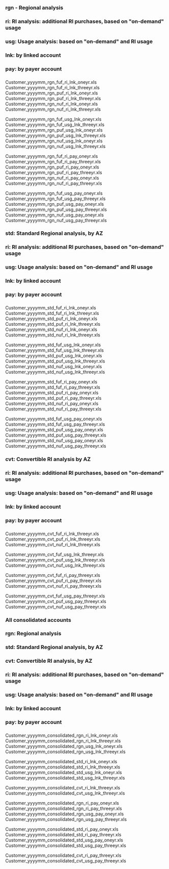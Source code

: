 
###
### rgn - Regional analysis
###    ri: RI analysis: additional RI purchases, based on "on-demand" usage
###   usg: Usage analysis: based on "on-demand" and RI usage
###   lnk: by linked account
###   pay: by payer account
###
Customer_yyyymm_rgn_fuf_ri_lnk_oneyr.xls
Customer_yyyymm_rgn_fuf_ri_lnk_threeyr.xls
Customer_yyyymm_rgn_puf_ri_lnk_oneyr.xls
Customer_yyyymm_rgn_puf_ri_lnk_threeyr.xls
Customer_yyyymm_rgn_nuf_ri_lnk_oneyr.xls
Customer_yyyymm_rgn_nuf_ri_lnk_threeyr.xls

Customer_yyyymm_rgn_fuf_usg_lnk_oneyr.xls
Customer_yyyymm_rgn_fuf_usg_lnk_threeyr.xls
Customer_yyyymm_rgn_puf_usg_lnk_oneyr.xls
Customer_yyyymm_rgn_puf_usg_lnk_threeyr.xls
Customer_yyyymm_rgn_nuf_usg_lnk_oneyr.xls
Customer_yyyymm_rgn_nuf_usg_lnk_threeyr.xls

Customer_yyyymm_rgn_fuf_ri_pay_oneyr.xls
Customer_yyyymm_rgn_fuf_ri_pay_threeyr.xls
Customer_yyyymm_rgn_puf_ri_pay_oneyr.xls
Customer_yyyymm_rgn_puf_ri_pay_threeyr.xls
Customer_yyyymm_rgn_nuf_ri_pay_oneyr.xls
Customer_yyyymm_rgn_nuf_ri_pay_threeyr.xls

Customer_yyyymm_rgn_fuf_usg_pay_oneyr.xls
Customer_yyyymm_rgn_fuf_usg_pay_threeyr.xls
Customer_yyyymm_rgn_puf_usg_pay_oneyr.xls
Customer_yyyymm_rgn_puf_usg_pay_threeyr.xls
Customer_yyyymm_rgn_nuf_usg_pay_oneyr.xls
Customer_yyyymm_rgn_nuf_usg_pay_threeyr.xls

###
### std: Standard Regional analysis, by AZ
###    ri: RI analysis: additional RI purchases, based on "on-demand" usage
###   usg: Usage analysis: based on "on-demand" and RI usage
###   lnk: by linked account
###   pay: by payer account
###
Customer_yyyymm_std_fuf_ri_lnk_oneyr.xls
Customer_yyyymm_std_fuf_ri_lnk_threeyr.xls
Customer_yyyymm_std_puf_ri_lnk_oneyr.xls
Customer_yyyymm_std_puf_ri_lnk_threeyr.xls
Customer_yyyymm_std_nuf_ri_lnk_oneyr.xls
Customer_yyyymm_std_nuf_ri_lnk_threeyr.xls

Customer_yyyymm_std_fuf_usg_lnk_oneyr.xls
Customer_yyyymm_std_fuf_usg_lnk_threeyr.xls
Customer_yyyymm_std_puf_usg_lnk_oneyr.xls
Customer_yyyymm_std_puf_usg_lnk_threeyr.xls
Customer_yyyymm_std_nuf_usg_lnk_oneyr.xls
Customer_yyyymm_std_nuf_usg_lnk_threeyr.xls


Customer_yyyymm_std_fuf_ri_pay_oneyr.xls
Customer_yyyymm_std_fuf_ri_pay_threeyr.xls
Customer_yyyymm_std_puf_ri_pay_oneyr.xls
Customer_yyyymm_std_puf_ri_pay_threeyr.xls
Customer_yyyymm_std_nuf_ri_pay_oneyr.xls
Customer_yyyymm_std_nuf_ri_pay_threeyr.xls

Customer_yyyymm_std_fuf_usg_pay_oneyr.xls
Customer_yyyymm_std_fuf_usg_pay_threeyr.xls
Customer_yyyymm_std_puf_usg_pay_oneyr.xls
Customer_yyyymm_std_puf_usg_pay_threeyr.xls
Customer_yyyymm_std_nuf_usg_pay_oneyr.xls
Customer_yyyymm_std_nuf_usg_pay_threeyr.xls

###
### cvt: Convertible RI analysis by AZ
###    ri: RI analysis: additional RI purchases, based on "on-demand" usage
###   usg: Usage analysis: based on "on-demand" and RI usage
###   lnk: by linked account
###   pay: by payer account
###
Customer_yyyymm_cvt_fuf_ri_lnk_threeyr.xls
Customer_yyyymm_cvt_puf_ri_lnk_threeyr.xls
Customer_yyyymm_cvt_nuf_ri_lnk_threeyr.xls

Customer_yyyymm_cvt_fuf_usg_lnk_threeyr.xls
Customer_yyyymm_cvt_puf_usg_lnk_threeyr.xls
Customer_yyyymm_cvt_nuf_usg_lnk_threeyr.xls


Customer_yyyymm_cvt_fuf_ri_pay_threeyr.xls
Customer_yyyymm_cvt_puf_ri_pay_threeyr.xls
Customer_yyyymm_cvt_nuf_ri_pay_threeyr.xls

Customer_yyyymm_cvt_fuf_usg_pay_threeyr.xls
Customer_yyyymm_cvt_puf_usg_pay_threeyr.xls
Customer_yyyymm_cvt_nuf_usg_pay_threeyr.xls


###
### All consolidated accounts
###
###   rgn: Regional analysis
###   std: Standard Regional analysis, by AZ
###   cvt: Convertible RI analysis, by AZ
###
###    ri: RI analysis: additional RI purchases, based on "on-demand" usage
###   usg: Usage analysis: based on "on-demand" and RI usage
###
###   lnk: by linked account
###   pay: by payer account
###
Customer_yyyymm_consolidated_rgn_ri_lnk_oneyr.xls
Customer_yyyymm_consolidated_rgn_ri_lnk_threeyr.xls
Customer_yyyymm_consolidated_rgn_usg_lnk_oneyr.xls
Customer_yyyymm_consolidated_rgn_usg_lnk_threeyr.xls

Customer_yyyymm_consolidated_std_ri_lnk_oneyr.xls
Customer_yyyymm_consolidated_std_ri_lnk_threeyr.xls
Customer_yyyymm_consolidated_std_usg_lnk_oneyr.xls
Customer_yyyymm_consolidated_std_usg_lnk_threeyr.xls

Customer_yyyymm_consolidated_cvt_ri_lnk_threeyr.xls
Customer_yyyymm_consolidated_cvt_usg_lnk_threeyr.xls


Customer_yyyymm_consolidated_rgn_ri_pay_oneyr.xls
Customer_yyyymm_consolidated_rgn_ri_pay_threeyr.xls
Customer_yyyymm_consolidated_rgn_usg_pay_oneyr.xls
Customer_yyyymm_consolidated_rgn_usg_pay_threeyr.xls

Customer_yyyymm_consolidated_std_ri_pay_oneyr.xls
Customer_yyyymm_consolidated_std_ri_pay_threeyr.xls
Customer_yyyymm_consolidated_std_usg_pay_oneyr.xls
Customer_yyyymm_consolidated_std_usg_pay_threeyr.xls

Customer_yyyymm_consolidated_cvt_ri_pay_threeyr.xls
Customer_yyyymm_consolidated_cvt_usg_pay_threeyr.xls

